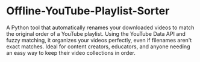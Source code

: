 # Offline-YouTube-Playlist-Sorter
A Python tool that automatically renames your downloaded videos to match the original order of a YouTube playlist. Using the YouTube Data API and fuzzy matching, it organizes your videos perfectly, even if filenames aren't exact matches. Ideal for content creators, educators, and anyone needing an easy way to keep their video collections in order.
